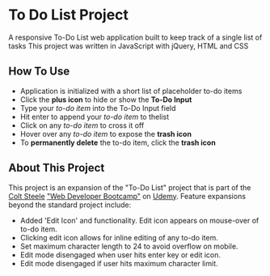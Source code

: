 # To Do List Project
A responsive To-Do List web application built to keep track of a single list of tasks
This project was written in JavaScript with jQuery, HTML and CSS

## How To Use
* Application is initialized with a short list of placeholder to-do items
* Click the **plus icon** to hide or show the **To-Do Input**
* Type your *to-do item* into the To-Do Input field
* Hit enter to append your *to-do item* to thelist
* Click on any *to-do item* to cross it off
* Hover over any *to-do item* to expose the **trash icon**
* To __permanently delete__ the to-do item, click the **trash icon**

## About This Project
This project is an expansion of the "To-Do List" project that is part of the [Colt Steele](https://github.com/Colt) ["Web Developer Bootcamp"](https://www.udemy.com/the-web-developer-bootcamp/) on [Udemy](https://www.udemy.com/). Feature expansions beyond the standard project include:
* Added 'Edit Icon' and functionality. Edit icon appears on mouse-over of to-do item.
* Clicking edit icon allows for inline editing of any to-do item.
* Set maximum character length to 24 to avoid overflow on mobile.
* Edit mode disengaged when user hits enter key or edit icon.
* Edit mode disengaged if user hits maximum character limit.
